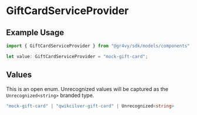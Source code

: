 # GiftCardServiceProvider

## Example Usage

```typescript
import { GiftCardServiceProvider } from "@gr4vy/sdk/models/components";

let value: GiftCardServiceProvider = "mock-gift-card";
```

## Values

This is an open enum. Unrecognized values will be captured as the `Unrecognized<string>` branded type.

```typescript
"mock-gift-card" | "qwikcilver-gift-card" | Unrecognized<string>
```
